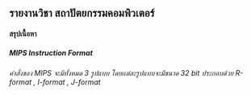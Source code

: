 ## รายงานวิชา สถาปัตยกรรมคอมพิวเตอร์

#### สรุปเนื้อหา
##### MIPS Instruction Format 
######        คำสั่งของ MIPS จะมีทั้งหมด 3 รูปแบบ โดยเเต่ละรูปแบบจะมีขนาด 32 bit ประกอบด้วย R-format , I-format , J-format 

